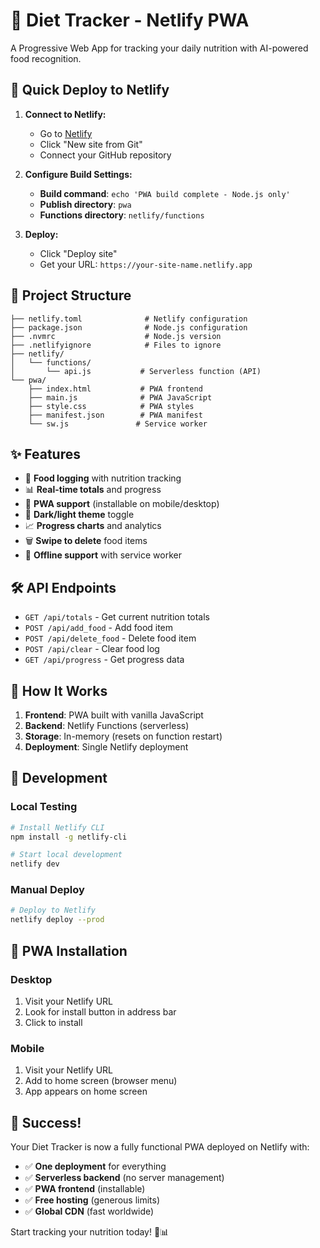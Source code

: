 # 🍎 Diet Tracker - Netlify PWA

A Progressive Web App for tracking your daily nutrition with AI-powered food recognition.

## 🚀 Quick Deploy to Netlify

1. **Connect to Netlify:**
   - Go to [Netlify](https://netlify.com)
   - Click "New site from Git"
   - Connect your GitHub repository

2. **Configure Build Settings:**
   - **Build command**: `echo 'PWA build complete - Node.js only'`
   - **Publish directory**: `pwa`
   - **Functions directory**: `netlify/functions`

3. **Deploy:**
   - Click "Deploy site"
   - Get your URL: `https://your-site-name.netlify.app`

## 📁 Project Structure

```
├── netlify.toml              # Netlify configuration
├── package.json              # Node.js configuration
├── .nvmrc                    # Node.js version
├── .netlifyignore            # Files to ignore
├── netlify/
│   └── functions/
│       └── api.js           # Serverless function (API)
└── pwa/
    ├── index.html           # PWA frontend
    ├── main.js              # PWA JavaScript
    ├── style.css            # PWA styles
    ├── manifest.json        # PWA manifest
    └── sw.js               # Service worker
```

## ✨ Features

- 🍎 **Food logging** with nutrition tracking
- 📊 **Real-time totals** and progress
- 📱 **PWA support** (installable on mobile/desktop)
- 🌙 **Dark/light theme** toggle
- 📈 **Progress charts** and analytics
- 🗑️ **Swipe to delete** food items
- 🔄 **Offline support** with service worker

## 🛠️ API Endpoints

- `GET /api/totals` - Get current nutrition totals
- `POST /api/add_food` - Add food item
- `POST /api/delete_food` - Delete food item
- `POST /api/clear` - Clear food log
- `GET /api/progress` - Get progress data

## 🎯 How It Works

1. **Frontend**: PWA built with vanilla JavaScript
2. **Backend**: Netlify Functions (serverless)
3. **Storage**: In-memory (resets on function restart)
4. **Deployment**: Single Netlify deployment

## 🔧 Development

### Local Testing
```bash
# Install Netlify CLI
npm install -g netlify-cli

# Start local development
netlify dev
```

### Manual Deploy
```bash
# Deploy to Netlify
netlify deploy --prod
```

## 📱 PWA Installation

### Desktop
1. Visit your Netlify URL
2. Look for install button in address bar
3. Click to install

### Mobile
1. Visit your Netlify URL
2. Add to home screen (browser menu)
3. App appears on home screen

## 🎉 Success!

Your Diet Tracker is now a fully functional PWA deployed on Netlify with:
- ✅ **One deployment** for everything
- ✅ **Serverless backend** (no server management)
- ✅ **PWA frontend** (installable)
- ✅ **Free hosting** (generous limits)
- ✅ **Global CDN** (fast worldwide)

Start tracking your nutrition today! 🍎📊